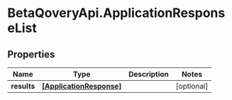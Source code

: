 # BetaQoveryApi.ApplicationResponseList

## Properties

Name | Type | Description | Notes
------------ | ------------- | ------------- | -------------
**results** | [**[ApplicationResponse]**](ApplicationResponse.md) |  | [optional] 


